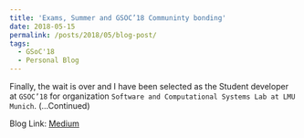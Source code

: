 ```yaml
---
title: 'Exams, Summer and GSOC’18 Communinty bonding'
date: 2018-05-15
permalink: /posts/2018/05/blog-post/
tags:
  - GSoC'18
  - Personal Blog
---
```


Finally, the wait is over and I have been selected as the Student developer at `GSOC’18` for organization `Software and Computational Systems Lab at LMU Munich`.
(...Continued)

Blog Link:  [Medium](https://medium.com/gsoc-proposal-final-submission/exams-summer-and-gsoc18-communinty-bonding-7d2aa412af1b)